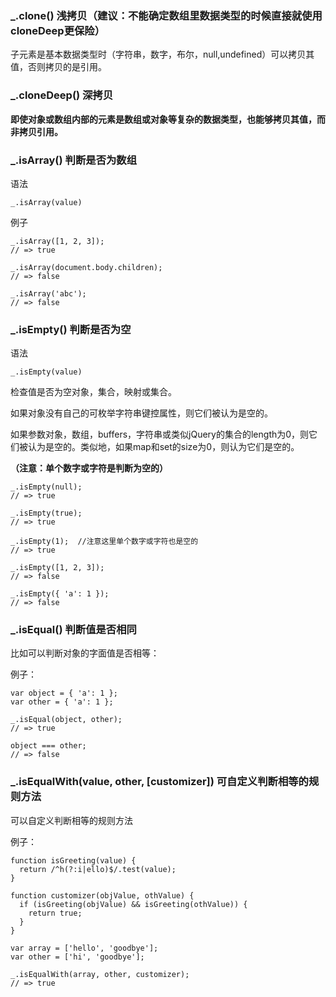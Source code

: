 ### _.clone() 浅拷贝（建议：不能确定数组里数据类型的时候直接就使用cloneDeep更保险）
子元素是基本数据类型时（字符串，数字，布尔，null,undefined）可以拷贝其值，否则拷贝的是引用。 

### _.cloneDeep() 深拷贝
**即使对象或数组内部的元素是数组或对象等复杂的数据类型，也能够拷贝其值，而非拷贝引用。**

### _.isArray() 判断是否为数组

语法

```
_.isArray(value)
```

例子

```
_.isArray([1, 2, 3]);
// => true
 
_.isArray(document.body.children);
// => false
 
_.isArray('abc');
// => false
```

### _.isEmpty() 判断是否为空
语法

```
_.isEmpty(value)
```

检查值是否为空对象，集合，映射或集合。

如果对象没有自己的可枚举字符串键控属性，则它们被认为是空的。

如果参数对象，数组，buffers，字符串或类似jQuery的集合的length为0，则它们被认为是空的。类似地，如果map和set的size为0，则认为它们是空的。

**（注意：单个数字或字符是判断为空的）**

```
_.isEmpty(null);
// => true
 
_.isEmpty(true);
// => true
 
_.isEmpty(1);  //注意这里单个数字或字符也是空的
// => true
 
_.isEmpty([1, 2, 3]);
// => false
 
_.isEmpty({ 'a': 1 });
// => false
```

### _.isEqual() 判断值是否相同

比如可以判断对象的字面值是否相等：

例子：

```
var object = { 'a': 1 };
var other = { 'a': 1 };
 
_.isEqual(object, other);
// => true
 
object === other;
// => false
```
### _.isEqualWith(value, other, [customizer]) 可自定义判断相等的规则方法

可以自定义判断相等的规则方法

例子：


```
function isGreeting(value) {
  return /^h(?:i|ello)$/.test(value);
}
 
function customizer(objValue, othValue) {
  if (isGreeting(objValue) && isGreeting(othValue)) {
    return true;
  }
}
 
var array = ['hello', 'goodbye'];
var other = ['hi', 'goodbye'];
 
_.isEqualWith(array, other, customizer);
// => true
```






